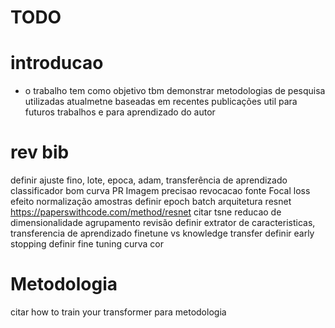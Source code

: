 # TODO


# introducao
- o trabalho tem como objetivo  tbm demonstrar metodologias de pesquisa utilizadas atualmetne baseadas em recentes publicações util para futuros trabalhos e para aprendizado do autor

# rev bib
definir ajuste fino, lote, epoca, adam, transferência de aprendizado
classificador bom curva PR
Imagem precisao revocacao fonte
Focal loss
efeito normalização amostras
definir epoch batch
arquitetura resnet
https://paperswithcode.com/method/resnet
citar tsne reducao de dimensionalidade agrupamento
revisão definir extrator de caracteristicas, transferencia de aprendizado finetune vs knowledge transfer
definir early stopping
definir fine tuning
curva cor

# Metodologia
citar how to train your transformer para metodologia


